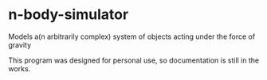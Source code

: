 # n-body-simulator
Models a(n arbitrarily complex) system of objects acting under the force of gravity

This program was designed for personal use, so documentation is still in the works.
